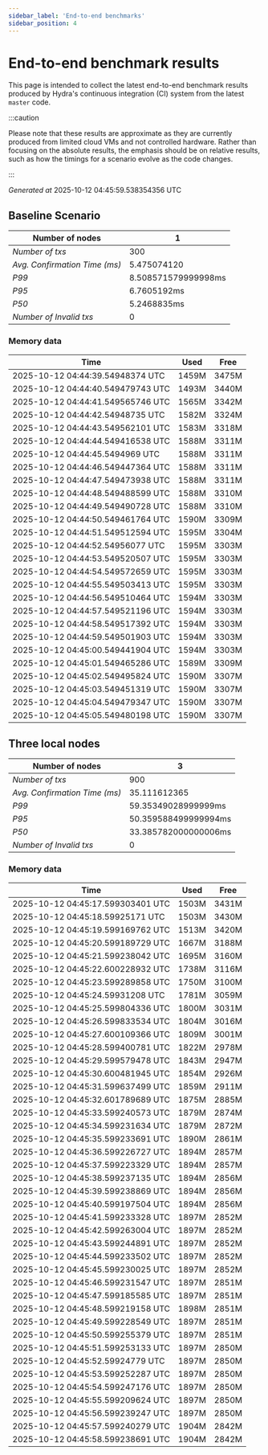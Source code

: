 ```yaml
--- 
sidebar_label: 'End-to-end benchmarks' 
sidebar_position: 4 
--- 
```


# End-to-end benchmark results 

This page is intended to collect the latest end-to-end benchmark  results produced by Hydra's continuous integration (CI) system from  the latest `master` code.

:::caution

Please note that these results are approximate  as they are currently produced from limited cloud VMs and not controlled hardware.  Rather than focusing on the absolute results,   the emphasis should be on relative results,  such as how the timings for a scenario evolve as the code changes.

:::

_Generated at_  2025-10-12 04:45:59.538354356 UTC


## Baseline Scenario



| Number of nodes |  1 | 
| -- | -- |
| _Number of txs_ | 300 |
| _Avg. Confirmation Time (ms)_ | 5.475074120 |
| _P99_ | 8.508571579999998ms |
| _P95_ | 6.7605192ms |
| _P50_ | 5.2468835ms |
| _Number of Invalid txs_ | 0 |
      

### Memory data 

 | Time | Used | Free | 
|------------------------------------|------|------|
 | 2025-10-12 04:44:39.54948374 UTC | 1459M | 3475M | 
 | 2025-10-12 04:44:40.549479743 UTC | 1493M | 3440M | 
 | 2025-10-12 04:44:41.549565746 UTC | 1565M | 3342M | 
 | 2025-10-12 04:44:42.54948735 UTC | 1582M | 3324M | 
 | 2025-10-12 04:44:43.549562101 UTC | 1583M | 3318M | 
 | 2025-10-12 04:44:44.549416538 UTC | 1588M | 3311M | 
 | 2025-10-12 04:44:45.5494969 UTC | 1588M | 3311M | 
 | 2025-10-12 04:44:46.549447364 UTC | 1588M | 3311M | 
 | 2025-10-12 04:44:47.549473938 UTC | 1588M | 3311M | 
 | 2025-10-12 04:44:48.549488599 UTC | 1588M | 3310M | 
 | 2025-10-12 04:44:49.549490728 UTC | 1588M | 3310M | 
 | 2025-10-12 04:44:50.549461764 UTC | 1590M | 3309M | 
 | 2025-10-12 04:44:51.549512594 UTC | 1595M | 3304M | 
 | 2025-10-12 04:44:52.54956077 UTC | 1595M | 3303M | 
 | 2025-10-12 04:44:53.549520507 UTC | 1595M | 3303M | 
 | 2025-10-12 04:44:54.549572659 UTC | 1595M | 3303M | 
 | 2025-10-12 04:44:55.549503413 UTC | 1595M | 3303M | 
 | 2025-10-12 04:44:56.549510464 UTC | 1594M | 3303M | 
 | 2025-10-12 04:44:57.549521196 UTC | 1594M | 3303M | 
 | 2025-10-12 04:44:58.549517392 UTC | 1594M | 3303M | 
 | 2025-10-12 04:44:59.549501903 UTC | 1594M | 3303M | 
 | 2025-10-12 04:45:00.549441904 UTC | 1594M | 3303M | 
 | 2025-10-12 04:45:01.549465286 UTC | 1589M | 3309M | 
 | 2025-10-12 04:45:02.549495824 UTC | 1590M | 3307M | 
 | 2025-10-12 04:45:03.549451319 UTC | 1590M | 3307M | 
 | 2025-10-12 04:45:04.549479347 UTC | 1590M | 3307M | 
 | 2025-10-12 04:45:05.549480198 UTC | 1590M | 3307M | 


## Three local nodes



| Number of nodes |  3 | 
| -- | -- |
| _Number of txs_ | 900 |
| _Avg. Confirmation Time (ms)_ | 35.111612365 |
| _P99_ | 59.35349028999999ms |
| _P95_ | 50.359588499999994ms |
| _P50_ | 33.385782000000006ms |
| _Number of Invalid txs_ | 0 |
      

### Memory data 

 | Time | Used | Free | 
|------------------------------------|------|------|
 | 2025-10-12 04:45:17.599303401 UTC | 1503M | 3431M | 
 | 2025-10-12 04:45:18.59925171 UTC | 1503M | 3430M | 
 | 2025-10-12 04:45:19.599169762 UTC | 1513M | 3420M | 
 | 2025-10-12 04:45:20.599189729 UTC | 1667M | 3188M | 
 | 2025-10-12 04:45:21.599238042 UTC | 1695M | 3160M | 
 | 2025-10-12 04:45:22.600228932 UTC | 1738M | 3116M | 
 | 2025-10-12 04:45:23.599289858 UTC | 1750M | 3100M | 
 | 2025-10-12 04:45:24.59931208 UTC | 1781M | 3059M | 
 | 2025-10-12 04:45:25.599804336 UTC | 1800M | 3031M | 
 | 2025-10-12 04:45:26.599833534 UTC | 1804M | 3016M | 
 | 2025-10-12 04:45:27.600109366 UTC | 1809M | 3001M | 
 | 2025-10-12 04:45:28.599400781 UTC | 1822M | 2978M | 
 | 2025-10-12 04:45:29.599579478 UTC | 1843M | 2947M | 
 | 2025-10-12 04:45:30.600481945 UTC | 1854M | 2926M | 
 | 2025-10-12 04:45:31.599637499 UTC | 1859M | 2911M | 
 | 2025-10-12 04:45:32.601789689 UTC | 1875M | 2885M | 
 | 2025-10-12 04:45:33.599240573 UTC | 1879M | 2874M | 
 | 2025-10-12 04:45:34.599231634 UTC | 1879M | 2872M | 
 | 2025-10-12 04:45:35.599233691 UTC | 1890M | 2861M | 
 | 2025-10-12 04:45:36.599226727 UTC | 1894M | 2857M | 
 | 2025-10-12 04:45:37.599223329 UTC | 1894M | 2857M | 
 | 2025-10-12 04:45:38.599237135 UTC | 1894M | 2856M | 
 | 2025-10-12 04:45:39.599238869 UTC | 1894M | 2856M | 
 | 2025-10-12 04:45:40.599197504 UTC | 1894M | 2856M | 
 | 2025-10-12 04:45:41.599233328 UTC | 1897M | 2852M | 
 | 2025-10-12 04:45:42.599263004 UTC | 1897M | 2852M | 
 | 2025-10-12 04:45:43.599244891 UTC | 1897M | 2852M | 
 | 2025-10-12 04:45:44.599233502 UTC | 1897M | 2852M | 
 | 2025-10-12 04:45:45.599230025 UTC | 1897M | 2852M | 
 | 2025-10-12 04:45:46.599231547 UTC | 1897M | 2851M | 
 | 2025-10-12 04:45:47.599185585 UTC | 1897M | 2851M | 
 | 2025-10-12 04:45:48.599219158 UTC | 1898M | 2851M | 
 | 2025-10-12 04:45:49.599228549 UTC | 1897M | 2851M | 
 | 2025-10-12 04:45:50.599255379 UTC | 1897M | 2851M | 
 | 2025-10-12 04:45:51.599253133 UTC | 1897M | 2850M | 
 | 2025-10-12 04:45:52.59924779 UTC | 1897M | 2850M | 
 | 2025-10-12 04:45:53.599252287 UTC | 1897M | 2850M | 
 | 2025-10-12 04:45:54.599247176 UTC | 1897M | 2850M | 
 | 2025-10-12 04:45:55.599209624 UTC | 1897M | 2850M | 
 | 2025-10-12 04:45:56.599239247 UTC | 1897M | 2850M | 
 | 2025-10-12 04:45:57.599240279 UTC | 1904M | 2842M | 
 | 2025-10-12 04:45:58.599238691 UTC | 1904M | 2842M | 

